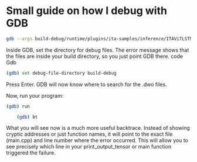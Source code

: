 # Small guide on how I debug with GDB



```bash    
gdb --args build-debug/runtime/plugins/ita-samples/inference/ITAViTLSTM_test_data output/ITAViTLSTM_f16_HOST.vmfb training/small_data
```
  

Inside GDB, set the directory for debug files. The error message shows that the files are inside your build directory, so you just point GDB there.
code Gdb
```bash
(gdb) set debug-file-directory build-debug
```

Press Enter. GDB will now know where to search for the .dwo files.

Now, run your program:
```bash
(gdb) run
```
```bash 
    (gdb) bt
```
      
What you will see now is a much more useful backtrace. Instead of showing cryptic addresses or just function names, it will point to the exact file (main.cpp) and line number where the error occurred. This will allow you to see precisely which line in your print_output_tensor or main function triggered the failure.